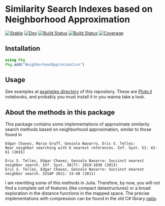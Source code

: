 # Similarity Search Indexes based on Neighborhood Approximation

[![Stable](https://img.shields.io/badge/docs-stable-blue.svg)](https://sadit.github.io/NeighborhoodApproximationIndex.jl/stable)
[![Dev](https://img.shields.io/badge/docs-dev-blue.svg)](https://sadit.github.io/NeighborhoodApproximationIndex.jl/dev)
[![Build Status](https://travis-ci.com/sadit/NeighborhoodApproximationIndex.jl.svg?branch=master)](https://travis-ci.com/sadit/NeighborhoodApproximationIndex.jl)
[![Build Status](https://github.com/sadit/NeighborhoodApproximationIndex.jl/workflows/CI/badge.svg)](https://github.com/sadit/NeighborhoodApproximationIndex.jl/actions)
[![Coverage](https://codecov.io/gh/sadit/NeighborhoodApproximationIndex.jl/branch/master/graph/badge.svg)](https://codecov.io/gh/sadit/NeighborhoodApproximationIndex.jl)


## Installation

```julia
using Pkg
Pkg.add("NeighborhoodApproximation")

```

## Usage

See examples at [examples directory](https://github.com/sadit/NeighborhoodApproximationIndex.jl/tree/main/examples) of this repository. These are [Pluto.jl](https://github.com/fonsp/Pluto.jl) notebooks, and probably you must install it in you wanna take a look.


## About the methods in this package
This package contains some implementations of approximate similarity search methods based on neighborhood approximation, similar to those found in 

```
Edgar Chavez, Mario Graff, Gonzalo Navarro, Eric S. Tellez:
Near neighbor searching with K nearest references. Inf. Syst. 51: 43-61 (2015)

Eric S. Tellez, Edgar Chavez, Gonzalo Navarro: Succinct nearest neighbor search. Inf. Syst. 38(7): 1019-1030 (2013)
Eric S. Tellez, Edgar Chavez, Gonzalo Navarro: Succinct nearest neighbor search. SISAP 2011: 33-40 (2011)

```

I am rewritting some of this methods in Julia. Therefore, by now, you will not find a complete set of features (like compact datastructures) or a broad exploration in the distance functions in the mapped space. The precise implementations with compression can be found in the old C# library [natix](https://github.com/sadit/natix).
